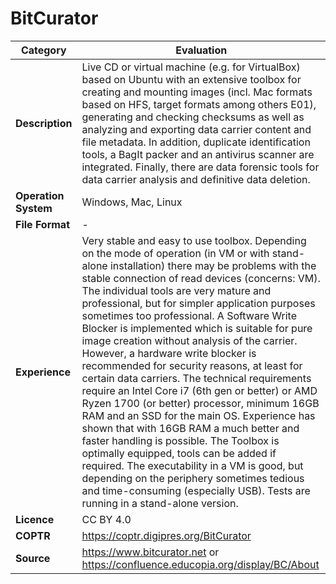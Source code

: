 # BitCurator

| Category | Evaluation |
| --- | --- |
| **Description** | Live CD or virtual machine (e.g. for VirtualBox) based on Ubuntu with an extensive toolbox for creating and mounting images (incl. Mac formats based on HFS, target formats among others E01), generating and checking checksums as well as analyzing and exporting data carrier content and file metadata. In addition, duplicate identification tools, a BagIt packer and an antivirus scanner are integrated. Finally, there are data forensic tools for data carrier analysis and definitive data deletion. |
| **Operation System** | Windows, Mac, Linux |
| **File Format** | - |
| **Experience** | Very stable and easy to use toolbox. Depending on the mode of operation (in VM or with stand-alone installation) there may be problems with the stable connection of read devices (concerns: VM). The individual tools are very mature and professional, but for simpler application purposes sometimes too professional. A Software Write Blocker is implemented which is suitable for pure image creation without analysis of the carrier. However, a hardware write blocker is recommended for security reasons, at least for certain data carriers. The technical requirements require an Intel Core i7 (6th gen or better) or AMD Ryzen 1700 (or better) processor, minimum 16GB RAM and an SSD for the main OS. Experience has shown that with 16GB RAM a much better and faster handling is possible. The Toolbox is optimally equipped, tools can be added if required. The executability in a VM is good, but depending on the periphery sometimes tedious and time-consuming (especially USB). Tests are running in a stand-alone version. |
| **Licence** | CC BY 4.0 |
| **COPTR** | https://coptr.digipres.org/BitCurator |
| **Source** | https://www.bitcurator.net or https://confluence.educopia.org/display/BC/About |
